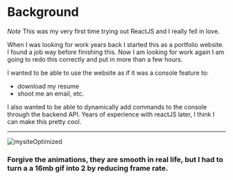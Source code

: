 # Background

*Note* This was my very first time trying out ReactJS and I really fell in love.

When I was looking for work years back I started this as a portfolio website. I found a job way before finishing this. Now I am looking for work again I am going to redo this correctly and put in more than a few hours.

I wanted to be able to use the website as if it was a console feature to:
 - download my resume
 - shoot me an email, etc.

I also wanted to be able to dynamically add commands to the console through the backend API.
Years of experience with reactJS later, I think I can make this pretty cool.
___

![mysiteOptimized](https://user-images.githubusercontent.com/5776784/80919458-f583e180-8d37-11ea-9006-463d14842560.gif)

### Forgive the animations, they are smooth in real life, but I had to turn a a 16mb gif into 2 by reducing frame rate.
